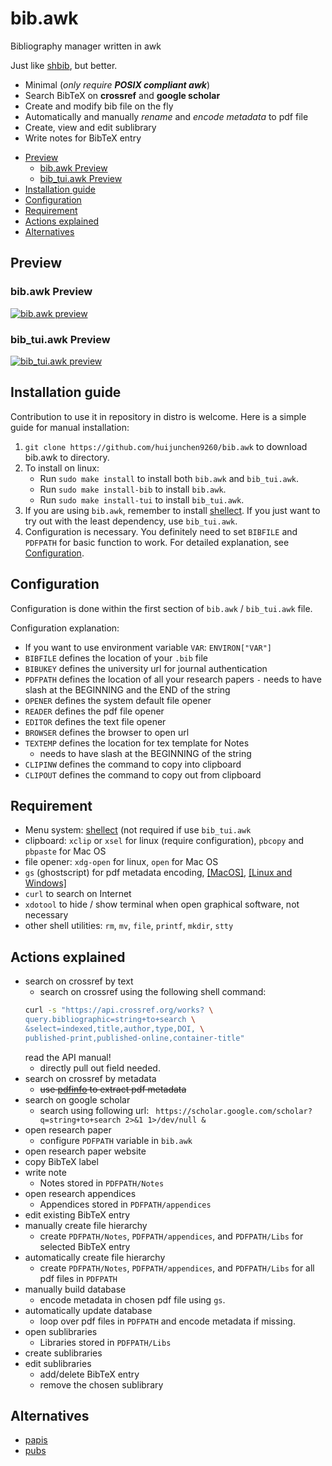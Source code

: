 # bib.awk

Bibliography manager written in awk

Just like [shbib](https://github.com/huijunchen9260/shbib), but better.

- Minimal (*only require **POSIX compliant awk***)
- Search BibTeX on **crossref** and **google scholar**
- Create and modify bib file on the fly
- Automatically and manually *rename* and *encode metadata* to pdf file
- Create, view and edit sublibrary
- Write notes for BibTeX entry

<!-- vim-markdown-toc GFM -->

* [Preview](#preview)
	* [bib.awk Preview](#bibawk-preview)
	* [bib_tui.awk Preview](#bib_tuiawk-preview)
* [Installation guide](#installation-guide)
* [Configuration](#configuration)
* [Requirement](#requirement)
* [Actions explained](#actions-explained)
* [Alternatives](#alternatives)

<!-- vim-markdown-toc -->

## Preview

### bib.awk Preview
[![bib.awk preview](https://asciinema.org/a/Edb3nFO0Xeb4yDf1cT1A4FKzT.png)](https://asciinema.org/a/Edb3nFO0Xeb4yDf1cT1A4FKzT)

### bib_tui.awk Preview
[![bib_tui.awk preview](https://asciinema.org/a/WwcNHq3GmnGN9VZibSxnapooG.png)](https://asciinema.org/a/WwcNHq3GmnGN9VZibSxnapooG)

## Installation guide

Contribution to use it in repository in distro is welcome. Here is a simple guide for manual installation:

1. `git clone https://github.com/huijunchen9260/bib.awk` to download bib.awk to directory.
2. To install on linux:
    - Run `sudo make install` to install both `bib.awk` and `bib_tui.awk`.
    - Run `sudo make install-bib` to install `bib.awk`.
    - Run `sudo make install-tui` to install `bib_tui.awk`.
3. If you are using `bib.awk`, remember to install [shellect](https://github.com/huijunchen9260/shellect). If you just want to try out with the least dependency, use `bib_tui.awk`.
4. Configuration is necessary. You definitely need to set `BIBFILE` and `PDFPATH` for basic function to work. For detailed explanation, see [Configuration](#configuration).

## Configuration

Configuration is done within the first section of `bib.awk` / `bib_tui.awk` file.

Configuration explanation:
  - If you want to use environment variable `VAR`: `ENVIRON["VAR"]`
  - `BIBFILE` defines the location of your `.bib` file
  - `BIBUKEY` defines the university url for journal authentication
  - `PDFPATH` defines the location of all your research papers
    `-` needs to have slash at the BEGINNING and the END of the string
  - `OPENER` defines the system default file opener
  - `READER` defines the pdf file opener
  - `EDITOR` defines the text file opener
  - `BROWSER` defines the browser to open url
  - `TEXTEMP` defines the location for tex template for Notes
    - needs to have slash at the BEGINNING of the string
  - `CLIPINW` defines the command to copy into clipboard
  - `CLIPOUT` defines the command to copy out from clipboard


## Requirement

- Menu system: [shellect](https://github.com/huijunchen9260/shellect) (not required if use `bib_tui.awk`
- clipboard: `xclip` or `xsel` for linux (require configuration), `pbcopy` and `pbpaste` for Mac OS
- file opener: `xdg-open` for linux, `open` for Mac OS
- `gs` (ghostscript) for pdf metadata encoding, [[MacOS]](https://pages.uoregon.edu/koch/), [[Linux and Windows]](https://www.ghostscript.com/download/gsdnld.html)
- `curl` to search on Internet
- `xdotool` to hide / show terminal when open graphical software, not necessary
- other shell utilities: `rm`, `mv`, `file`, `printf`, `mkdir`, `stty`

## Actions explained

 - search on crossref by text
     - search on crossref using the following shell command:
	```sh
	curl -s "https://api.crossref.org/works? \
	query.bibliographic=string+to+search \
	&select=indexed,title,author,type,DOI, \
	published-print,published-online,container-title"
	```
	read the API manual!
     - directly pull out field needed.
 - search on crossref by metadata
     - ~~use [pdfinfo](https://linux.die.net/man/1/pdfinfo) to extract pdf metadata~~
 - search on google scholar
     - search using following url: `
https://scholar.google.com/scholar?q=string+to+search 2>&1 1>/dev/null &`
 - open research paper
     - configure `PDFPATH` variable in `bib.awk`
 - open research paper website
 - copy BibTeX label
 - write note
     - Notes stored in `PDFPATH/Notes`
 - open research appendices
     - Appendices stored in `PDFPATH/appendices`
 - edit existing BibTeX entry
 - manually create file hierarchy
     - create `PDFPATH/Notes`, `PDFPATH/appendices`, and `PDFPATH/Libs` for selected BibTeX entry
 - automatically create file hierarchy
     - create `PDFPATH/Notes`, `PDFPATH/appendices`, and `PDFPATH/Libs` for all pdf files in `PDFPATH`
 - manually build database
     - encode metadata in chosen pdf file using `gs`.
 - automatically update database
     - loop over pdf files in `PDFPATH` and encode metadata if missing.
 - open sublibraries
     - Libraries stored in `PDFPATH/Libs`
 - create sublibraries
 - edit sublibraries
     - add/delete BibTeX entry
     - remove the chosen sublibrary

## Alternatives

- [papis](https://github.com/papis/papis)
- [pubs](https://github.com/pubs/pubs)
